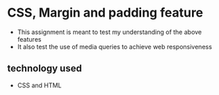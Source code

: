 # CSS, Margin and padding feature
- This assignment is meant to test my understanding of the above features
- It also test the use of media queries to achieve web responsiveness

## technology used
- CSS and HTML
